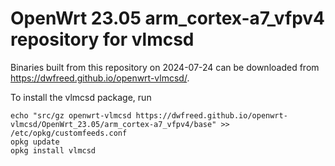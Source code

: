 OpenWrt 23.05 arm_cortex-a7_vfpv4 repository for vlmcsd
========

Binaries built from this repository on 2024-07-24 can be downloaded from <https://dwfreed.github.io/openwrt-vlmcsd/>.

To install the vlmcsd package, run

```
echo "src/gz openwrt-vlmcsd https://dwfreed.github.io/openwrt-vlmcsd/OpenWrt_23.05/arm_cortex-a7_vfpv4/base" >> /etc/opkg/customfeeds.conf
opkg update
opkg install vlmcsd
```
